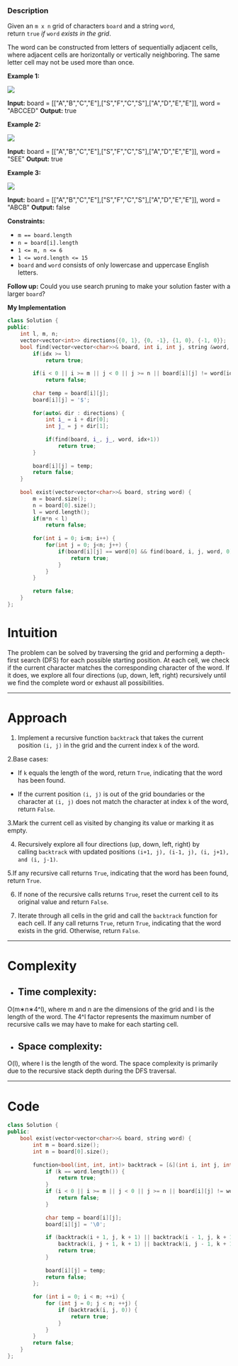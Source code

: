 ### Description

Given an `m x n` grid of characters `board` and a string `word`, return `true` _if_ `word` _exists in the grid_.

The word can be constructed from letters of sequentially adjacent cells, where adjacent cells are horizontally or vertically neighboring. The same letter cell may not be used more than once.

**Example 1:**

![](https://assets.leetcode.com/uploads/2020/11/04/word2.jpg)

**Input:** board = \[\["A","B","C","E"],["S","F","C","S"],["A","D","E","E"]], word = "ABCCED"
**Output:** true

**Example 2:**

![](https://assets.leetcode.com/uploads/2020/11/04/word-1.jpg)

**Input:** board = \[\["A","B","C","E"],["S","F","C","S"],["A","D","E","E"]], word = "SEE"
**Output:** true

**Example 3:**

![](https://assets.leetcode.com/uploads/2020/10/15/word3.jpg)

**Input:** board = \[\["A","B","C","E"],["S","F","C","S"],["A","D","E","E"]], word = "ABCB"
**Output:** false

**Constraints:**

- `m == board.length`
- `n = board[i].length`
- `1 <= m, n <= 6`
- `1 <= word.length <= 15`
- `board` and `word` consists of only lowercase and uppercase English letters.

**Follow up:** Could you use search pruning to make your solution faster with a larger `board`?

**My Implementation**

```cpp
class Solution {
public:
    int l, m, n;
    vector<vector<int>> directions{{0, 1}, {0, -1}, {1, 0}, {-1, 0}};
    bool find(vector<vector<char>>& board, int i, int j, string &word, int idx) {
        if(idx >= l)
            return true;
        
        if(i < 0 || i >= m || j < 0 || j >= n || board[i][j] != word[idx])
            return false;
        
        char temp = board[i][j];
        board[i][j] = '$';
        
        for(auto& dir : directions) {
            int i_ = i + dir[0];
            int j_ = j + dir[1];
            
            if(find(board, i_, j_, word, idx+1))
                return true;
        }
        
        board[i][j] = temp;
        return false;
    }
    
    bool exist(vector<vector<char>>& board, string word) {
        m = board.size();
        n = board[0].size();
        l = word.length();
        if(m*n < l)
            return false;
        
        for(int i = 0; i<m; i++) {
            for(int j = 0; j<n; j++) {
                if(board[i][j] == word[0] && find(board, i, j, word, 0)) {
                    return true;
                }
            }
        }
        
        return false;
    }
};
```

# Intuition

 The problem can be solved by traversing the grid and performing a depth-first search (DFS) for each possible starting position. At each cell, we check if the current character matches the corresponding character of the word. If it does, we explore all four directions (up, down, left, right) recursively until we find the complete word or exhaust all possibilities.

---

# Approach

 1. Implement a recursive function `backtrack` that takes the current position `(i, j)` in the grid and the current index `k` of the word.

 2.Base cases:

-  If `k` equals the length of the word, return `True`, indicating that the word has been found.
    
-  If the current position `(i, j)` is out of the grid boundaries or the character at `(i, j)` does not match the character at index `k` of the word, return `False`.
    

 3.Mark the current cell as visited by changing its value or marking it as empty.

 4. Recursively explore all four directions (up, down, left, right) by calling `backtrack` with updated positions `(i+1, j), (i-1, j), (i, j+1), and (i, j-1)`.

 5.If any recursive call returns `True`, indicating that the word has been found, return `True`.

 6. If none of the recursive calls returns `True`, reset the current cell to its original value and return `False`.

 7. Iterate through all cells in the grid and call the `backtrack` function for each cell. If any call returns `True`, return `True`, indicating that the word exists in the grid. Otherwise, return `False`.

---

# Complexity

- ## Time complexity:
    

 O(m∗n∗4^l), where m and n are the dimensions of the grid and l is the length of the word. The 4^l factor represents the maximum number of recursive calls we may have to make for each starting cell.

- ## Space complexity:
    

 O(l), where l is the length of the word. The space complexity is primarily due to the recursive stack depth during the DFS traversal.

---

# Code

```cpp
class Solution {
public:
    bool exist(vector<vector<char>>& board, string word) {
        int m = board.size();
        int n = board[0].size();
        
        function<bool(int, int, int)> backtrack = [&](int i, int j, int k) {
            if (k == word.length()) {
                return true;
            }
            if (i < 0 || i >= m || j < 0 || j >= n || board[i][j] != word[k]) {
                return false;
            }
            
            char temp = board[i][j];
            board[i][j] = '\0';
            
            if (backtrack(i + 1, j, k + 1) || backtrack(i - 1, j, k + 1) || 
                backtrack(i, j + 1, k + 1) || backtrack(i, j - 1, k + 1)) {
                return true;
            }
            
            board[i][j] = temp; 
            return false;
        };
        
        for (int i = 0; i < m; ++i) {
            for (int j = 0; j < n; ++j) {
                if (backtrack(i, j, 0)) {
                    return true;
                }
            }
        }
        return false;
    }
};
```


